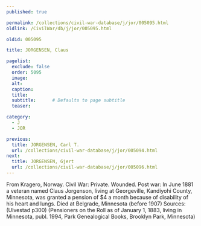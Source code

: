 ```yaml
---
published: true

permalink: /collections/civil-war-database/j/jor/005095.html
oldlink: /CivilWar/db/j/jor/005095.html

oldid: 005095

title: JORGENSEN, Claus

pagelist:
  exclude: false
  order: 5095
  image: 
  alt:
  caption:
  title:
  subtitle:      # Defaults to page subtitle
  teaser:

category: 
  - J 
  - JOR

previous:
  title: JORGENSEN, Carl T.
  url: /collections/civil-war-database/j/jor/005094.html  
next:
  title: JORGENSEN, Gjert
  url: /collections/civil-war-database/j/jor/005096.html   
---
```

From Kragero, Norway. Civil War: Private. Wounded. Post war: In June 1881 a veteran named Claus Jorgenson, living at Georgeville, Kandiyohi County, Minnesota, was granted a pension of $4 a month because of disability of his heart and lungs. Died at Belgrade, Minnesota (before 1907) Sources: (Ulvestad p300) (Pensioners on the Roll as of January 1, 1883, living in Minnesota, publ. 1994, Park Genealogical Books, Brooklyn Park, Minnesota)